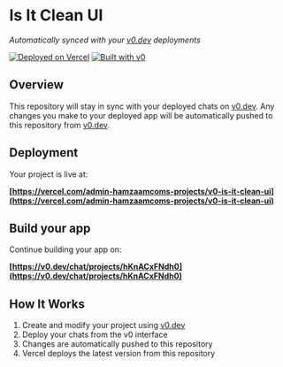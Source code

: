 # Is It Clean UI

*Automatically synced with your [v0.dev](https://v0.dev) deployments*

[![Deployed on Vercel](https://img.shields.io/badge/Deployed%20on-Vercel-black?style=for-the-badge&logo=vercel)](https://vercel.com/admin-hamzaamcoms-projects/v0-is-it-clean-ui)
[![Built with v0](https://img.shields.io/badge/Built%20with-v0.dev-black?style=for-the-badge)](https://v0.dev/chat/projects/hKnACxFNdh0)

## Overview

This repository will stay in sync with your deployed chats on [v0.dev](https://v0.dev).
Any changes you make to your deployed app will be automatically pushed to this repository from [v0.dev](https://v0.dev).

## Deployment

Your project is live at:

**[https://vercel.com/admin-hamzaamcoms-projects/v0-is-it-clean-ui](https://vercel.com/admin-hamzaamcoms-projects/v0-is-it-clean-ui)**

## Build your app

Continue building your app on:

**[https://v0.dev/chat/projects/hKnACxFNdh0](https://v0.dev/chat/projects/hKnACxFNdh0)**

## How It Works

1. Create and modify your project using [v0.dev](https://v0.dev)
2. Deploy your chats from the v0 interface
3. Changes are automatically pushed to this repository
4. Vercel deploys the latest version from this repository